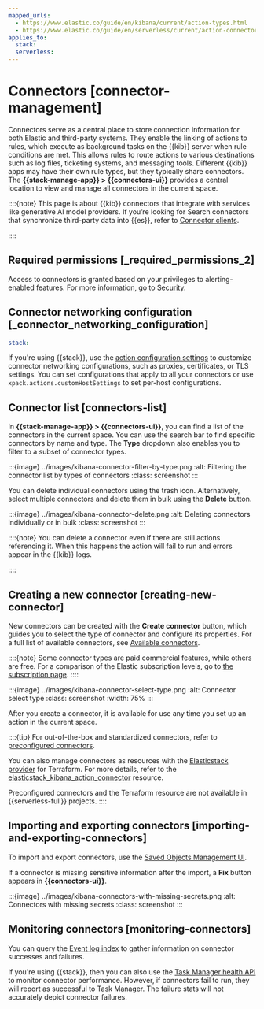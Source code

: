 ```yaml
---
mapped_urls:
  - https://www.elastic.co/guide/en/kibana/current/action-types.html
  - https://www.elastic.co/guide/en/serverless/current/action-connectors.html
applies_to:
  stack:
  serverless:
---
```


# Connectors [connector-management]

Connectors serve as a central place to store connection information for both Elastic and third-party systems. They enable the linking of actions to rules, which execute as background tasks on the {{kib}} server when rule conditions are met. This allows rules to route actions to various destinations such as log files, ticketing systems, and messaging tools. Different {{kib}} apps may have their own rule types, but they typically share connectors. The **{{stack-manage-app}} > {{connectors-ui}}** provides a central location to view and manage all connectors in the current space.

::::{note}
This page is about {{kib}} connectors that integrate with services like generative AI model providers. If you’re looking for Search connectors that synchronize third-party data into {{es}}, refer to [Connector clients](asciidocalypse://docs/elasticsearch/docs/reference/ingestion-tools/search-connectors/index.md).

::::

## Required permissions [_required_permissions_2]

Access to connectors is granted based on your privileges to alerting-enabled features. For more information, go to [Security](../explore-analyze/alerts-cases/alerts/alerting-setup.md#alerting-security).

## Connector networking configuration [_connector_networking_configuration]

```yaml {applies_to}
stack:
```

If you're using {{stack}}, use the [action configuration settings](asciidocalypse://docs/kibana/docs/reference/configuration-reference/alerting-settings.md#action-settings) to customize connector networking configurations, such as proxies, certificates, or TLS settings. You can set configurations that apply to all your connectors or use `xpack.actions.customHostSettings` to set per-host configurations.

## Connector list [connectors-list]

In **{{stack-manage-app}} > {{connectors-ui}}**, you can find a list of the connectors in the current space. You can use the search bar to find specific connectors by name and type. The **Type** dropdown also enables you to filter to a subset of connector types.

:::{image} ../images/kibana-connector-filter-by-type.png
:alt: Filtering the connector list by types of connectors
:class: screenshot
:::

You can delete individual connectors using the trash icon. Alternatively, select multiple connectors and delete them in bulk using the **Delete** button.

:::{image} ../images/kibana-connector-delete.png
:alt: Deleting connectors individually or in bulk
:class: screenshot
:::

::::{note}
You can delete a connector even if there are still actions referencing it. When this happens the action will fail to run and errors appear in the {{kib}} logs.

::::

## Creating a new connector [creating-new-connector]

New connectors can be created with the **Create connector** button, which guides you to select the type of connector and configure its properties. For a full list of available connectors, see [Available connectors](asciidocalypse://docs/kibana/docs/reference/connectors-kibana/connectors-kibana.md).

::::{note}
Some connector types are paid commercial features, while others are free. For a comparison of the Elastic subscription levels, go to [the subscription page](https://www.elastic.co/subscriptions).
::::

:::{image} ../images/kibana-connector-select-type.png
:alt: Connector select type
:class: screenshot
:width: 75%
:::

After you create a connector, it is available for use any time you set up an action in the current space.

::::{tip}
For out-of-the-box and standardized connectors, refer to [preconfigured connectors](asciidocalypse://docs/kibana/docs/reference/connectors-kibana/pre-configured-connectors.md). 

You can also manage connectors as resources with the [Elasticstack provider](https://registry.terraform.io/providers/elastic/elasticstack/latest) for Terraform. For more details, refer to the [elasticstack_kibana_action_connector](https://registry.terraform.io/providers/elastic/elasticstack/latest/docs/resources/kibana_action_connector) resource.

Preconfigured connectors and the Terraform resource are not available in {{serverless-full}} projects.
::::

## Importing and exporting connectors [importing-and-exporting-connectors]

To import and export connectors, use the [Saved Objects Management UI](/explore-analyze/find-and-organize/saved-objects.md).

If a connector is missing sensitive information after the import, a **Fix** button appears in **{{connectors-ui}}**.

:::{image} ../images/kibana-connectors-with-missing-secrets.png
:alt: Connectors with missing secrets
:class: screenshot
:::

## Monitoring connectors [monitoring-connectors]

You can query the [Event log index](/explore-analyze/alerts-cases/alerts/event-log-index.md) to gather information on connector successes and failures.

If you're using {{stack}}, then you can also use the [Task Manager health API](/deploy-manage/monitor/kibana-task-manager-health-monitoring.md) to monitor connector performance. However, if connectors fail to run, they will report as successful to Task Manager. The failure stats will not accurately depict connector failures.

